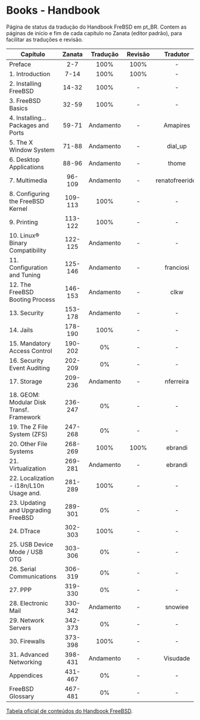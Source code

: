 
# Books - Handbook

Página de status da tradução do Handbook FreBSD em pt_BR.
Contem as páginas de início e fim de cada capítulo no Zanata (editor padrão),
para facilitar as traduções e revisão.

| Capítulo                                 | Zanata  | Tradução  | Revisão   | Tradutor  | Revisor   |
| ---------------------------------------- | :-----: | :-------: | :-------: | :-------: | :-------: |
| Preface                                  | 2-7     | 100%      | 100%      | -         | -         |
| 1. Introduction                          | 7-14    | 100%      | 100%      | -         | -         |
| 2. Installing FreeBSD                    | 14-32   | 100%      | -         | -         | -         |
| 3. FreeBSD Basics                        | 32-59   | 100%      | -         | -         | -         |
| 4. Installing... Packages and Ports      | 59-71   | Andamento | -         | Amapires  | -         |
| 5. The X Window System                   | 71-88   | Andamento | -         | dial_up   | -         |
| 6. Desktop Applications                  | 88-96   | Andamento | -         | thome     | -         |
| 7. Multimedia                            | 96-109  | Andamento | -         | renatofreerider | -         |
| 8. Configuring the FreeBSD Kernel        | 109-113 | 100%      | -         | -         | -         |
| 9. Printing                              | 113-122 | 100%      | -         | -         | -         |
| 10. Linux® Binary Compatibility          | 122-125 | Andamento | -         | -         | -         |
| 11. Configuration and Tuning             | 125-146 | Andamento | -         | franciosi | -         |
| 12. The FreeBSD Booting Process          | 146-153 | Andamento | -         | clkw      | -         |
| 13. Security                             | 153-178 | Andamento | -         | -         | -         |
| 14. Jails                                | 178-190 | 100%      | -         | -         | -         |
| 15. Mandatory Access Control             | 190-202 | 0%        | -         | -         | -         |
| 16. Security Event Auditing              | 202-209 | 0%        | -         | -         | -         |
| 17. Storage                              | 209-236 | Andamento | -         | nferreira | -         |
| 18. GEOM: Modular Disk Transf. Framework | 236-247 | 0%        | -         | -         | -         |
| 19. The Z File System (ZFS)              | 247-268 | 0%        | -         | -         | -         |
| 20. Other File Systems                   | 268-269 | 100%      | 100%      | ebrandi   | ebrandi   |
| 21. Virtualization                       | 269-281 | Andamento | -         | ebrandi   | -         |
| 22. Localization - i18n/L10n Usage and.  | 281-289 | 100%      | -         | -         | -         |
| 23. Updating and Upgrading FreeBSD       | 289-301 | 0%        | -         | -         | -         |
| 24. DTrace                               | 302-303 | 100%      | -         | -         | -         |
| 25. USB Device Mode / USB OTG            | 303-306 | 0%        | -         | -         | -         |
| 26. Serial Communications                | 306-319 | 0%        | -         | -         | -         |
| 27. PPP                                  | 319-330 | 0%        | -         | -         | -         |
| 28. Electronic Mail                      | 330-342 | Andamento | -         | snowiee   | -         |
| 29. Network Servers                      | 342-373 | 0%        | -         | -         | -         |
| 30. Firewalls                            | 373-398 | 100%      | -         | -         | -         |
| 31. Advanced Networking                  | 398-431 | Andamento | -         | Visudade  | -         |
| Appendices                               | 431-467 | 0%        | -         | -         | -         |
| FreeBSD Glossary                         | 467-481 | 0%        | -         | -         | -         |

[Tabela oficial de conteúdos do Handbook FreeBSD](https://www.freebsd.org/doc/handbook/).


